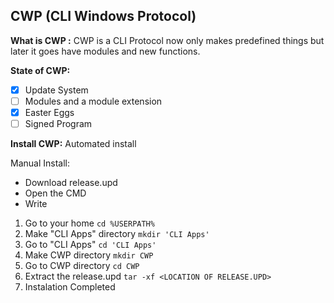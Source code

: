 ﻿## CWP (CLI Windows Protocol)
**What is CWP :**
CWP is a CLI Protocol now only makes predefined things but later it goes have modules and new functions.

**State of CWP:**

 - [x] Update System
 - [ ]  Modules and a module extension
 - [x]  Easter Eggs
 - [ ] Signed Program
 
 **Install CWP:**
Automated install

Manual Install:

 - Download release.upd
 - Open the CMD
 - Write
 
 1. Go to your home
    `cd %USERPATH%`
 2. Make "CLI Apps" directory
 `mkdir 'CLI Apps'`
 3. Go to "CLI Apps"
 `cd 'CLI Apps'`
 4. Make CWP directory
 `mkdir CWP`
 5. Go to CWP directory
 `cd CWP`
 6. Extract the release.upd
 `tar -xf <LOCATION OF RELEASE.UPD>`
 7. Instalation Completed

